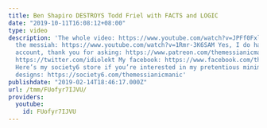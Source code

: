```yaml
---
title: Ben Shapiro DESTROYS Todd Friel with FACTS and LOGIC
date: "2019-10-11T16:08:12+08:00"
type: video
description: 'The whole video: https://www.youtube.com/watch?v=JPFf0FxlekM Craig on
  the messiah: https://www.youtube.com/watch?v=1Rmr-3K6SAM Yes, I do have a Patreon
  account, thank you for asking: https://www.patreon.com/themessianicmanic My Twitter:
  https://twitter.com/idiolekt My facebook: https://www.facebook.com/themessianicmanic/
  Here’s my society6 store if you’re interested in my pretentious minimalist poster
  designs: https://society6.com/themessianicmanic'
publishdate: "2019-02-14T18:46:17.000Z"
url: /tmm/FUofyr7IJVU/
providers:
  youtube:
    id: FUofyr7IJVU
---
```

